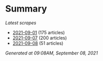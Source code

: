 # Summary
*Latest scrapes*
* [2021-09-01](https://github.com/nuuuwan/news_lk/blob/data/news_lk.2021-09-01.json) (175 articles)
* [2021-09-07](https://github.com/nuuuwan/news_lk/blob/data/news_lk.2021-09-07.json) (200 articles)
* [2021-09-08](https://github.com/nuuuwan/news_lk/blob/data/news_lk.2021-09-08.json) (51 articles)

*Generated at 09:08AM, September 08, 2021*